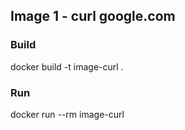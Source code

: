 ﻿## Image 1 - curl google.com

### Build
docker build -t image-curl .

### Run
docker run --rm image-curl
